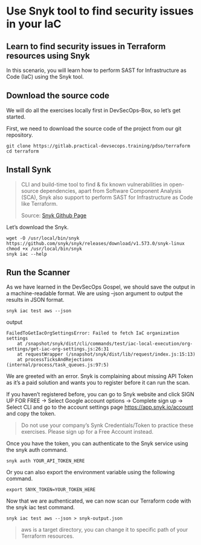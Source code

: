 Use Snyk tool to find security issues in your IaC
================================================

Learn to find security issues in Terraform resources using Snyk
--------------------------------


In this scenario, you will learn how to perform SAST for Infrastructure as Code (IaC) using the Snyk tool.

Download the source code
----------

We will do all the exercises locally first in DevSecOps-Box, so let’s get started.

First, we need to download the source code of the project from our git repository.

```
git clone https://gitlab.practical-devsecops.training/pdso/terraform
cd terraform
```

Install Synk
----------

> CLI and build-time tool to find & fix known vulnerabilities in open-source dependencies, apart from Software Component Analysis (SCA), Snyk also support to perform SAST for Infrastructure as Code like Terraform.
>
> Source: [Snyk Github Page](https://github.com/snyk/snyk)

Let’s download the Snyk.
```
wget -O /usr/local/bin/snyk https://github.com/snyk/snyk/releases/download/v1.573.0/snyk-linux
chmod +x /usr/local/bin/snyk
snyk iac --help
```

Run the Scanner
----------

As we have learned in the DevSecOps Gospel, we should save the output in a machine-readable format. We are using –json argument to output the results in JSON format.

```
snyk iac test aws --json
```
output
```
FailedToGetIacOrgSettingsError: Failed to fetch IaC organization settings
    at /snapshot/snyk/dist/cli/commands/test/iac-local-execution/org-settings/get-iac-org-settings.js:26:31
    at requestWrapper (/snapshot/snyk/dist/lib/request/index.js:15:13)
    at processTicksAndRejections (internal/process/task_queues.js:97:5)
```

We are greeted with an error. Snyk is complaining about missing API Token as it’s a paid solution and wants you to register before it can run the scan.

If you haven’t registered before, you can go to Snyk website and click SIGN UP FOR FREE -> Select Google account options -> Complete sign up -> Select CLI and go to the account settings page https://app.snyk.io/account and copy the token.

> Do not use your company’s Synk Credentials/Token to practice these exercises. Please sign up for a Free Account instead.

Once you have the token, you can authenticate to the Snyk service using the snyk auth command.

```
snyk auth YOUR_API_TOKEN_HERE
```
Or you can also export the environment variable using the following command.

```
export SNYK_TOKEN=YOUR_TOKEN_HERE
```
Now that we are authenticated, we can now scan our Terraform code with the snyk iac test command.

```
snyk iac test aws --json > snyk-output.json
```

> aws is a target directory, you can change it to specific path of your Terraform resources.
